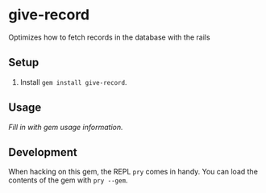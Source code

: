 give-record
=================

Optimizes how to fetch records in the database with the rails

## Setup

1. Install `gem install give-record`.

## Usage

_Fill in with gem usage information._

## Development

When hacking on this gem, the REPL `pry` comes in handy. You can load the
contents of the gem with `pry --gem`.

